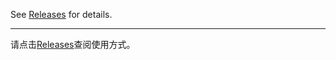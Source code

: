 See [Releases](https://github.com/MiyakoMeow/beatoraja-start/releases) for details.

---

请点击[Releases](https://github.com/MiyakoMeow/beatoraja-start/releases)查阅使用方式。

